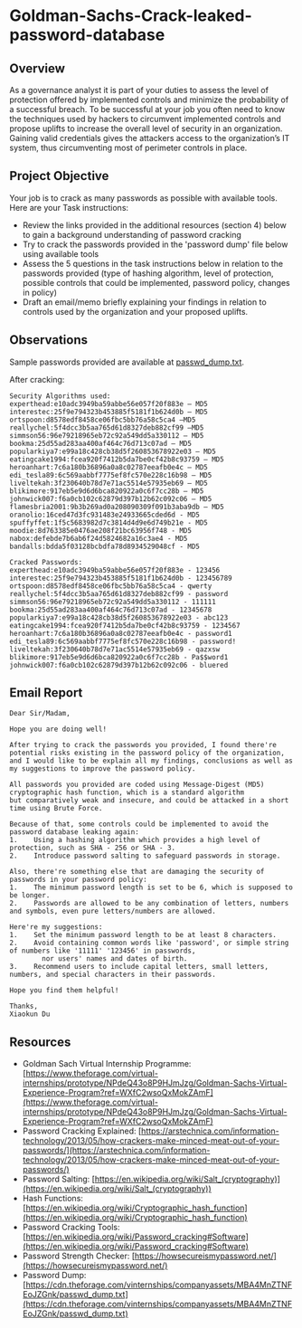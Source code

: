 # Goldman-Sachs-Crack-leaked-password-database
 ## Overview
 As a governance analyst it is part of your duties to assess the level of protection offered by implemented controls and minimize the probability of a successful breach. To be successful at your job you often need to know the techniques used by hackers to circumvent implemented controls and propose uplifts to increase the overall level of security in an organization. Gaining valid credentials gives the attackers access to the organization’s IT system, thus circumventing most of perimeter controls in place.
 
 ## Project Objective
 Your job is to crack as many passwords as possible with available tools. Here are your Task instructions:

- Review the links provided in the additional resources (section 4) below to gain a background understanding of password cracking
- Try to crack the passwords provided in the 'password dump' file below using available tools
- Assess the 5 questions in the task instructions below in relation to the passwords provided (type of hashing algorithm, level of protection, possible controls that could be implemented, password policy, changes in policy)
- Draft an email/memo briefly explaining your findings in relation to controls used by the organization and your proposed uplifts.

## Observations
Sample passwords provided are available at [passwd_dump.txt](https://cdn.theforage.com/vinternships/companyassets/MBA4MnZTNFEoJZGnk/passwd_dump.txt).

After cracking:
```
Security Algorithms used: 
experthead:e10adc3949ba59abbe56e057f20f883e – MD5
interestec:25f9e794323b453885f5181f1b624d0b – MD5
ortspoon:d8578edf8458ce06fbc5bb76a58c5ca4 –MD5
reallychel:5f4dcc3b5aa765d61d8327deb882cf99 –MD5
simmson56:96e79218965eb72c92a549dd5a330112 – MD5
bookma:25d55ad283aa400af464c76d713c07ad – MD5 
popularkiya7:e99a18c428cb38d5f260853678922e03 – MD5
eatingcake1994:fcea920f7412b5da7be0cf42b8c93759 – MD5 
heroanhart:7c6a180b36896a0a8c02787eeafb0e4c – MD5
edi_tesla89:6c569aabbf7775ef8fc570e228c16b98 – MD5
liveltekah:3f230640b78d7e71ac5514e57935eb69 – MD5
blikimore:917eb5e9d6d6bca820922a0c6f7cc28b – MD5
johnwick007:f6a0cb102c62879d397b12b62c092c06 – MD5
flamesbria2001:9b3b269ad0a208090309f091b3aba9db – MD5
oranolio:16ced47d3fc931483e24933665cded6d - MD5
spuffyffet:1f5c5683982d7c3814d4d9e6d749b21e - MD5
moodie:8d763385e0476ae208f21bc63956f748 - MD5
nabox:defebde7b6ab6f24d5824682a16c3ae4 - MD5
bandalls:bdda5f03128bcbdfa78d8934529048cf - MD5

Cracked Passwords:
experthead:e10adc3949ba59abbe56e057f20f883e - 123456
interestec:25f9e794323b453885f5181f1b624d0b - 123456789
ortspoon:d8578edf8458ce06fbc5bb76a58c5ca4 - qwerty
reallychel:5f4dcc3b5aa765d61d8327deb882cf99 - password
simmson56:96e79218965eb72c92a549dd5a330112 - 111111
bookma:25d55ad283aa400af464c76d713c07ad - 12345678
popularkiya7:e99a18c428cb38d5f260853678922e03 - abc123
eatingcake1994:fcea920f7412b5da7be0cf42b8c93759 - 1234567
heroanhart:7c6a180b36896a0a8c02787eeafb0e4c - password1
edi_tesla89:6c569aabbf7775ef8fc570e228c16b98 - password!
liveltekah:3f230640b78d7e71ac5514e57935eb69 - qazxsw
blikimore:917eb5e9d6d6bca820922a0c6f7cc28b - Pa$$word1
johnwick007:f6a0cb102c62879d397b12b62c092c06 - bluered
```
## Email Report
```
Dear Sir/Madam,

Hope you are doing well!

After trying to crack the passwords you provided, I found there're potential risks existing in the password policy of the organization, 
and I would like to be explain all my findings, conclusions as well as my suggestions to improve the password policy.

All passwords you provided are coded using Message-Digest (MD5) cryptographic hash function, which is a standard algorithm 
but comparatively weak and insecure, and could be attacked in a short time using Brute Force.

Because of that, some controls could be implemented to avoid the password database leaking again:
1.    Using a hashing algorithm which provides a high level of protection, such as SHA - 256 or SHA - 3.
2.    Introduce password salting to safeguard passwords in storage.

Also, there're something else that are damaging the security of passwords in your password policy:
1.    The minimum password length is set to be 6, which is supposed to be longer.
2.    Passwords are allowed to be any combination of letters, numbers and symbols, even pure letters/numbers are allowed.

Here're my suggestions:
1.    Set the minimum password length to be at least 8 characters.
2.    Avoid containing common words like 'password', or simple string of numbers like '11111' '123456' in passwords, 
        nor users' names and dates of birth.
3.    Recommend users to include capital letters, small letters, numbers, and special characters in their passwords.

Hope you find them helpful!

Thanks,
Xiaokun Du

```
## Resources

- Goldman Sach Virtual Internship Programme: [https://www.theforage.com/virtual-internships/prototype/NPdeQ43o8P9HJmJzg/Goldman-Sachs-Virtual-Experience-Program?ref=WXfC2wsoQxMokZAmF](https://www.theforage.com/virtual-internships/prototype/NPdeQ43o8P9HJmJzg/Goldman-Sachs-Virtual-Experience-Program?ref=WXfC2wsoQxMokZAmF)
- Password Cracking Explained: [https://arstechnica.com/information-technology/2013/05/how-crackers-make-minced-meat-out-of-your-passwords/](https://arstechnica.com/information-technology/2013/05/how-crackers-make-minced-meat-out-of-your-passwords/)
- Password Salting: [https://en.wikipedia.org/wiki/Salt_(cryptography)](https://en.wikipedia.org/wiki/Salt_(cryptography))
- Hash Functions: [https://en.wikipedia.org/wiki/Cryptographic_hash_function](https://en.wikipedia.org/wiki/Cryptographic_hash_function)
- Password Cracking Tools: [https://en.wikipedia.org/wiki/Password_cracking#Software](https://en.wikipedia.org/wiki/Password_cracking#Software)
- Password Strength Checker: [https://howsecureismypassword.net/](https://howsecureismypassword.net/)
- Password Dump: [https://cdn.theforage.com/vinternships/companyassets/MBA4MnZTNFEoJZGnk/passwd_dump.txt](https://cdn.theforage.com/vinternships/companyassets/MBA4MnZTNFEoJZGnk/passwd_dump.txt)


 
